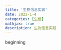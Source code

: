 ```yaml
---
title: '生物信息实践'
date: 2022-1-4
categories: [生信]
mathjax: true
description: 生物信息实践
---
```


beginning